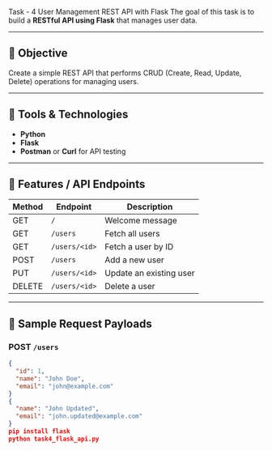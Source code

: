 Task - 4 User Management REST API with Flask
The goal of this task is to build a **RESTful API using Flask** that manages user data.

---

## 📌 Objective

Create a simple REST API that performs CRUD (Create, Read, Update, Delete) operations for managing users.

---

## 🧰 Tools & Technologies

- **Python**
- **Flask**
- **Postman** or **Curl** for API testing

---

## 📁 Features / API Endpoints

| Method | Endpoint          | Description                  |
|--------|-------------------|------------------------------|
| GET    | `/`               | Welcome message              |
| GET    | `/users`          | Fetch all users              |
| GET    | `/users/<id>`     | Fetch a user by ID           |
| POST   | `/users`          | Add a new user               |
| PUT    | `/users/<id>`     | Update an existing user      |
| DELETE | `/users/<id>`     | Delete a user                |

---

## 🧪 Sample Request Payloads

### POST `/users`
```json
{
  "id": 1,
  "name": "John Doe",
  "email": "john@example.com"
}
{
  "name": "John Updated",
  "email": "john.updated@example.com"
}
pip install flask
python task4_flask_api.py

